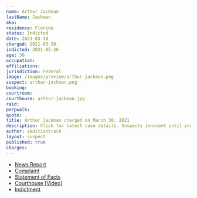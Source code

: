 ```yaml
---
name: Arthur Jackman
lastName: Jackman
aka:
residence: Florida
status: Indicted
date: 2021-03-30
charged: 2021-03-30
indicted: 2021-05-26
age: 30
occupation:
affiliations:
jurisdiction: Federal
image: /images/preview/arthur-jackman.png
suspect: arthur-jackman.png
booking:
courtroom:
courthouse: arthur-jackman.jpg
raid:
perpwalk:
quote:
title: Arthur Jackman charged on March 30, 2021
description: Click for latest case details. Suspects innocent until proven guilty.
author: seditiontrack
layout: suspect
published: true
charges:
---
```


- [News Report](https://www.clickorlando.com/news/local/2021/03/30/capitol-riot-suspect-in-custody-in-orlando/)
- [Complaint](https://www.justice.gov/opa/case-multi-defendant/file/1381341/download)
- [Statement of Facts](https://www.justice.gov/opa/case-multi-defendant/file/1381346/download)
- [Courthouse [Video]](https://twitter.com/DianthaSol/status/1377391331740368899)
- [Indictment](https://extremism.gwu.edu/sites/g/files/zaxdzs2191/f/Arthur%20Jackman%20and%20Paul%20Rae%20Indictment.pdf)
